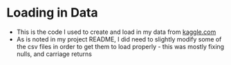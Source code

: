 # Loading in Data
* This is the code I used to create and load in my data from [kaggle.com](https://www.kaggle.com/airbnb/seattle) 
* As is noted in my project README, I did need to slightly modify some of the csv files in order to get them to load properly - this was mostly fixing nulls, and carriage returns
